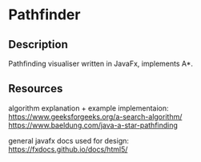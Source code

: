 # Pathfinder
## Description

Pathfinding visualiser written in JavaFx, implements A*.

## Resources
algorithm explanation + example implementaion:  
https://www.geeksforgeeks.org/a-search-algorithm/  
https://www.baeldung.com/java-a-star-pathfinding  

general javafx docs used for design:  
https://fxdocs.github.io/docs/html5/
